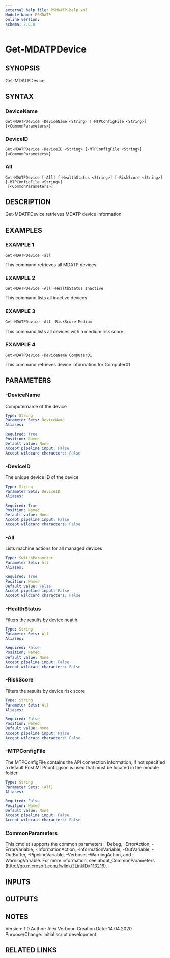 ```yaml
---
external help file: PSMDATP-help.xml
Module Name: PSMDATP
online version:
schema: 2.0.0
---
```


# Get-MDATPDevice

## SYNOPSIS
Get-MDATPDevice

## SYNTAX

### DeviceName
```
Get-MDATPDevice -DeviceName <String> [-MTPConfigFile <String>] [<CommonParameters>]
```

### DeviceID
```
Get-MDATPDevice -DeviceID <String> [-MTPConfigFile <String>] [<CommonParameters>]
```

### All
```
Get-MDATPDevice [-All] [-HealthStatus <String>] [-RiskScore <String>] [-MTPConfigFile <String>]
 [<CommonParameters>]
```

## DESCRIPTION
Get-MDATPDevice retrieves MDATP device information

## EXAMPLES

### EXAMPLE 1
```
Get-MDATPDevice -all
```

This command retrieves all MDATP devices

### EXAMPLE 2
```
Get-MDATPDevice -All -HealthStatus Inactive
```

This command lists all inactive devices

### EXAMPLE 3
```
Get-MDATPDevice -All -RiskScore Medium
```

This command lists all devices with a medium risk score

### EXAMPLE 4
```
Get-MDATPDevice -DeviceName Computer01
```

This command retrieves device information for Computer01

## PARAMETERS

### -DeviceName
Computername of the device

```yaml
Type: String
Parameter Sets: DeviceName
Aliases:

Required: True
Position: Named
Default value: None
Accept pipeline input: False
Accept wildcard characters: False
```

### -DeviceID
The unique device ID of the device

```yaml
Type: String
Parameter Sets: DeviceID
Aliases:

Required: True
Position: Named
Default value: None
Accept pipeline input: False
Accept wildcard characters: False
```

### -All
Lists machine actions for all managed devices

```yaml
Type: SwitchParameter
Parameter Sets: All
Aliases:

Required: True
Position: Named
Default value: False
Accept pipeline input: False
Accept wildcard characters: False
```

### -HealthStatus
Filters the results by device heatlh.

```yaml
Type: String
Parameter Sets: All
Aliases:

Required: False
Position: Named
Default value: None
Accept pipeline input: False
Accept wildcard characters: False
```

### -RiskScore
Filters the results by device risk score

```yaml
Type: String
Parameter Sets: All
Aliases:

Required: False
Position: Named
Default value: None
Accept pipeline input: False
Accept wildcard characters: False
```

### -MTPConfigFile
The MTPConfigFile contains the API connection information, if not specified a default PoshMTPconfig.json  is used that must be located in the module folder

```yaml
Type: String
Parameter Sets: (All)
Aliases:

Required: False
Position: Named
Default value: None
Accept pipeline input: False
Accept wildcard characters: False
```

### CommonParameters
This cmdlet supports the common parameters: -Debug, -ErrorAction, -ErrorVariable, -InformationAction, -InformationVariable, -OutVariable, -OutBuffer, -PipelineVariable, -Verbose, -WarningAction, and -WarningVariable.
For more information, see about_CommonParameters (http://go.microsoft.com/fwlink/?LinkID=113216).

## INPUTS

## OUTPUTS

## NOTES
Version:        1.0
Author:         Alex Verboon
Creation Date:  14.04.2020
Purpose/Change: Initial script development

## RELATED LINKS
